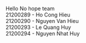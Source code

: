 Hello
No hope team <br> 21200289 - Ho Cong Hieu <br> 21200290 - Nguyen Van Hieu <br> 21200293 - Le Quang Huy <br> 21200294 - Nguyen Nhat Huy
